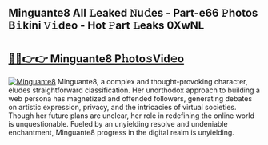 ## Minguante8 All 𝙻eaked 𝙽u𝚍es - Part-e66 𝙿hotos B𝚒kini 𝚅𝚒deo - Hot 𝙿art 𝙻eaks 0XwNL

# <h2><a href="http://ld2rpl.urlbe.top/?page=Minguante8">🔗🔗👉👉 Minguante8 P𝚑oto𝚜Vid𝚎o</a></h2>

[![Minguante8](https://i.imgur.com/eBuTRDB.gif)](http://ld2rpl.urlbe.top/?page=Minguante8)
Minguante8, a complex and thought-provoking character, eludes straightforward classification. Her unorthodox approach to building a web persona has magnetized and offended followers, generating debates on artistic expression, privacy, and the intricacies of virtual societies. Though her future plans are unclear, her role in redefining the online world is unquestionable. Fueled by an unyielding resolve and undeniable enchantment, Minguante8 progress in the digital realm is unyielding.
